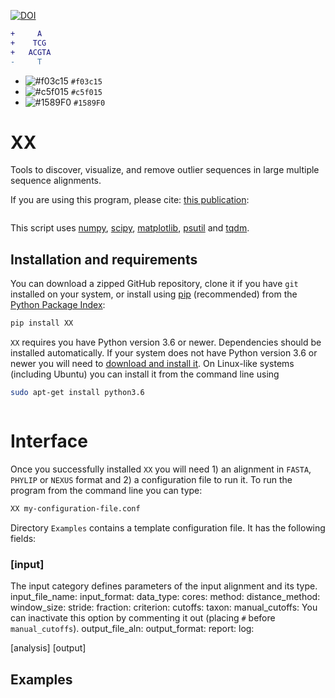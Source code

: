 [![DOI](https://zenodo.org/badge/@@@.svg)](https://zenodo.org/badge/latestdoi/@@@)




```diff
+     A
+    TCG
+   ACGTA
-     T  
```

- ![#f03c15](https://placehold.it/15/f03c15/000000?text=+) `#f03c15`
- ![#c5f015](https://placehold.it/15/c5f015/000000?text=+) `#c5f015`
- ![#1589F0](https://placehold.it/15/1589F0/000000?text=+) `#1589F0`

# XX

Tools to discover, visualize, and remove outlier sequences in large multiple sequence alignments. 

If you are using this program, please cite: [this publication](link):
```
```

This script uses [numpy](link), [scipy](link), [matplotlib](link), [psutil](link) and [tqdm](link).

## Installation and requirements

You can download a zipped GitHub repository, clone it if you have `git` installed on your system, or install using [pip](https://pip.pypa.io/en/latest/installing.html) (recommended) from the [Python Package Index](https://pypi.python.org/pypi/XX/):
```bash
pip install XX
```

`XX` requires you have Python version 3.6 or newer. Dependencies should be installed automatically. If your system does not have Python version 3.6 or newer you will need to [download and install it](http://www.python.org/downloads/). On Linux-like systems (including Ubuntu) you can install it from the command line using

```bash
sudo apt-get install python3.6
```




```bash

```

# Interface
Once you successfully installed `XX` you will need 1) an alignment in `FASTA`, `PHYLIP` or `NEXUS` format and 2) a configuration file to run it. To run the program from the command line you can type:
```bash
XX my-configuration-file.conf
```
Directory `Examples` contains a template configuration file. It has the following fields:
### [input]
The input category defines parameters of the input alignment and its type.
input_file_name: 
input_format:
data_type:
cores:
method:
distance_method:
window_size:
stride:
fraction:
criterion:
cutoffs:
taxon:
manual_cutoffs:
You can inactivate this option by commenting it out (placing `#` before `manual_cutoffs`).
output_file_aln:
output_format:
report:
log:


[analysis]
[output]



## Examples

